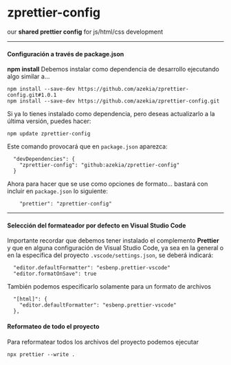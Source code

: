 # zprettier-config
our **shared prettier config** for js/html/css development

---


#### Configuración a través de package.json
**npm install**
Debemos instalar como dependencia de desarrollo ejecutando algo similar a...

```
npm install --save-dev https://github.com/azekia/zprettier-config.git#1.0.1
npm install --save-dev https://github.com/azekia/zprettier-config.git
```

Si ya lo tienes instalado como dependencia, pero deseas actualizarlo a la última versión, puedes hacer:
```
npm update zprettier-config  
```

Este comando provocará que en `package.json` aparezca:

```
  "devDependencies": {
    "zprettier-config": "github:azekia/zprettier-config"
  }
```

Ahora para hacer que se use como opciones de formato... bastará con incluir en `package.json` lo siguiente:
```
    "prettier": "zprettier-config"
```

---

#### Selección del formateador por defecto en Visual Studio Code
Importante recordar que debemos tener instalado el complemento **Prettier** y que en alguna configuración de Visual Studio Code, ya sea en la general o en la específica del proyecto `.vscode/settings.json`, se deberá indicará:

```
  "editor.defaultFormatter": "esbenp.prettier-vscode"
  "editor.formatOnSave": true
```
También podemos especificarlo solamente para un formato de archivos
```
  "[html]": {
    "editor.defaultFormatter": "esbenp.prettier-vscode"
  },
```

#### Reformateo de todo el proyecto
Para reformatear todos los archivos del proyecto podemos ejecutar

```
npx prettier --write .
```




